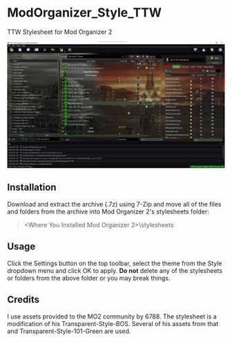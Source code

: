 # ModOrganizer_Style_TTW
TTW Stylesheet for Mod Organizer 2

![Screenshot](Transparent-Style/Fallout-TTW/Screenshot.jpg)
## Installation

Download and extract the archive (.7z) using 7-Zip and move all of the files and folders from the archive into Mod Organizer 2's stylesheets folder:

> <Where You Installed Mod Organizer 2>\stylesheets

## Usage

Click the Settings button on the top toolbar, select the theme from the Style dropdown menu and click OK to apply.  **Do not** delete any of the stylesheets or folders from the above folder or you may break things.

## Credits
I use assets provided to the MO2 community by 6788.  The stylesheet is a modification of his Transparent-Style-BOS.  Several of his assets from that and Transparent-Style-101-Green are used.